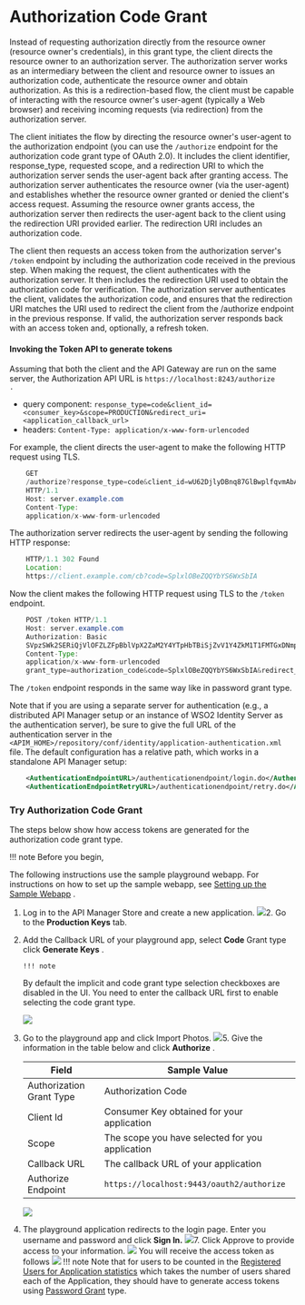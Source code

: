 # Authorization Code Grant

Instead of requesting authorization directly from the resource owner (resource owner's credentials), in this grant type, the client directs the resource owner to an authorization server. The authorization server works as an intermediary between the client and resource owner to issues an authorization code, authenticate the resource owner and obtain authorization. As this is a redirection-based flow, the client must be capable of interacting with the resource owner's user-agent (typically a Web browser) and receiving incoming requests (via redirection) from the authorization server.

The client initiates the flow by directing the resource owner's user-agent to the authorization endpoint (you can use the `/authorize` endpoint for the authorization code grant type of OAuth 2.0). It includes the client identifier, response\_type, requested scope, and a redirection URI to which the authorization server sends the user-agent back after granting access. The authorization server authenticates the resource owner (via the user-agent) and establishes whether the resource owner granted or denied the client's access request. Assuming the resource owner grants access, the authorization server then redirects the user-agent back to the client using the redirection URI provided earlier. The redirection URI includes an authorization code.

The client then requests an access token from the authorization server's `/token` endpoint by including the authorization code received in the previous step. When making the request, the client authenticates with the authorization server. It then includes the redirection URI used to obtain the authorization code for verification. The authorization server authenticates the client, validates the authorization code, and ensures that the redirection URI matches the URI used to redirect the client from the /authorize endpoint in the previous response. If valid, the authorization server responds back with an access token and, optionally, a refresh token.

#### Invoking the Token API to generate tokens

Assuming that both the client and the API Gateway are run on the same server, the Authorization API URL is `https://localhost:8243/authorize                  .        `

-   query component: `response_type=code&client_id=<consumer_key>&scope=PRODUCTION&redirect_uri=<application_callback_url>         `
-   headers: `Content-Type: application/x-www-form-urlencoded         `

For example, the client directs the user-agent to make the following HTTP request using TLS.

``` java
    GET
    /authorize?response_type=code&client_id=wU62DjlyDBnq87GlBwplfqvmAbAa&scope=PRODUCTION&redirect_uri=https%3A%2F%2Fclient%2Eexample%2Ecom%2Fcb
    HTTP/1.1 
    Host: server.example.com 
    Content-Type:
    application/x-www-form-urlencoded 
```

The authorization server redirects the user-agent by sending the following HTTP response:

``` java
    HTTP/1.1 302 Found 
    Location:
    https://client.example.com/cb?code=SplxlOBeZQQYbYS6WxSbIA
```

Now the client makes the following HTTP request using TLS to the `/token` endpoint.

``` java
    POST /token HTTP/1.1 
    Host: server.example.com 
    Authorization: Basic
    SVpzSWk2SERiQjVlOFZLZFpBblVpX2ZaM2Y4YTpHbTBiSjZvV1Y4ZkM1T1FMTGxDNmpzbEFDVzhh
    Content-Type:
    application/x-www-form-urlencoded 
    grant_type=authorization_code&code=SplxlOBeZQQYbYS6WxSbIA&redirect_uri=https%3A%2F%2Fclient%2Eexample%2Ecom%2Fcb
```

The `/token` endpoint responds in the same way like in password grant type.

Note that if you are using a separate server for authentication (e.g., a distributed API Manager setup or an instance of WSO2 Identity Server as the authentication server), be sure to give the full URL of the authentication server in the `<APIM_HOME>/repository/conf/identity/application-authentication.xml` file. The default configuration has a relative path, which works in a standalone API Manager setup:

``` xml
    <AuthenticationEndpointURL>/authenticationendpoint/login.do</AuthenticationEndpointURL>
    <AuthenticationEndpointRetryURL>/authenticationendpoint/retry.do</AuthenticationEndpointRetryURL>
```

### Try Authorization Code Grant

The steps below show how access tokens are generated for the authorization code grant type.

!!! note
Before you begin,

The following instructions use the sample playground webapp. For instructions on how to set up the sample webapp, see [Setting up the Sample Webapp](https://docs.wso2.com/display/IS530/Setting+Up+the+Sample+Webapp) .


1.  Log in to the API Manager Store and create a new application.
    ![](/assets/attachments/103335270/103335279.png)2.  Go to the **Production Keys** tab.
3.  Add the Callback URL of your playground app, select **Code** Grant type click **Generate Keys** .

        !!! note
    By default the implicit and code grant type selection checkboxes are disabled in the UI. You need to enter the callback URL first to enable selecting the code grant type.


    ![](/assets/attachments/103335270/103335271.png)
4.  Go to the playground app and click Import Photos.
    ![](/assets/attachments/103335270/103335276.png)5.  Give the information in the table below and click **Authorize** .

    | Field                    | Sample Value                                                                                          |
    |--------------------------|-------------------------------------------------------------------------------------------------------|
    | Authorization Grant Type | Authorization Code                                                                                    |
    | Client Id                | Consumer Key obtained for your application                                                            |
    | Scope                    | The scope you have selected for you application                                                       |
    | Callback URL             | The callback URL of your application                                                                  |
    | Authorize Endpoint       | `https://localhost:9443/oauth2/authorize` |

    ![](/assets/attachments/103335270/103335275.png)
6.  The playground application redirects to the login page. Enter you username and password and click **Sign In.**
    ![](/assets/attachments/103335270/103335274.png)7.  Click Approve to provide access to your information.
    ![](/assets/attachments/103335270/103335273.png)    You will receive the access token as follows
    ![](/assets/attachments/103335270/103335272.png)
        !!! note
    Note that for users to be counted in the [Registered Users for Application statistics](https://docs.wso2.com/display/AM260/Viewing+API+Statistics#ViewingAPIStatistics-topUsers) which takes the number of users shared each of the Application, they should have to generate access tokens using [Password Grant](_Password_Grant_) type.



